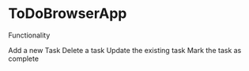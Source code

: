 # ToDoBrowserApp
Functionality

Add a new Task 
Delete a task 
Update the existing task
Mark the task as complete
